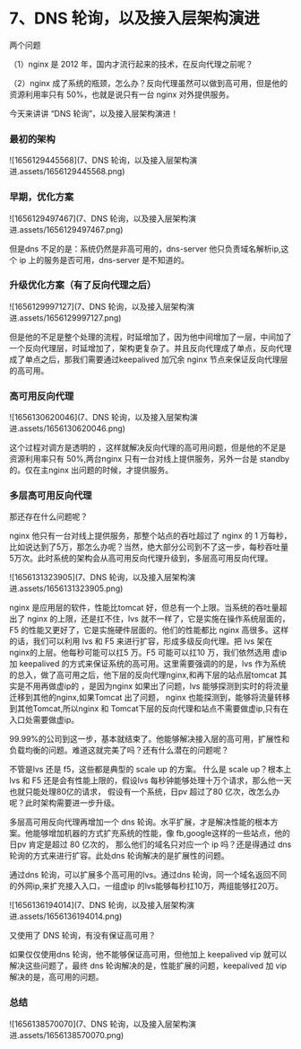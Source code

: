 # 7、DNS 轮询，以及接入层架构演进



两个问题

（1）nginx 是 2012 年，国内才流行起来的技术，在反向代理之前呢？

（2）nginx 成了系统的瓶颈，怎么办？反向代理虽然可以做到高可用，但是他的资源利用率只有 50%，也就是说只有一台 nginx 对外提供服务。





今天来讲讲 “DNS  轮询”，以及接入层架构演进！

### 最初的架构

![1656129445568](7、DNS 轮询，以及接入层架构演进.assets/1656129445568.png)

### 早期，优化方案

![1656129497467](7、DNS 轮询，以及接入层架构演进.assets/1656129497467.png)



但是dns 不足的是：系统仍然是非高可用的，dns-server 他只负责域名解析ip,这个 ip  上的服务是否可用，dns-server 是不知道的。



### 升级优化方案（有了反向代理之后）

![1656129997127](7、DNS 轮询，以及接入层架构演进.assets/1656129997127.png)

但是他的不足是整个处理的流程，时延增加了，因为他中间增加了一层，中间加了一个反向代理层，时延增加了，架构更复杂了。并且反向代理成了单点，反向代理成了单点之后，那我们需要通过keepalived 加冗余 nginx 节点来保证反向代理层的高可用。

### 高可用反向代理

![1656130620046](7、DNS 轮询，以及接入层架构演进.assets/1656130620046.png)

这个过程对调方是透明的 ，这样就解决反向代理的高可用问题，但是他的不足是资源利用率只有 50%,两台nginx 只有一台对线上提供服务，另外一台是 standby 的。仅在主nginx 出问题的时候，才提供服务。



### 多层高可用反向代理

那还存在什么问题呢？

nginx  他只有一台对线上提供服务，那整个站点的吞吐超过了 nginx 的 1 万每秒，比如说达到了5万，那怎么办呢？当然，绝大部分公司到不了这一步，每秒吞吐量5万次。此时系统的架构会从高可用反向代理升级到，多层高可用反向代理。

![1656131323905](7、DNS 轮询，以及接入层架构演进.assets/1656131323905.png)

nginx 是应用层的软件，性能比tomcat 好，但总有一个上限。当系统的吞吐量超出了 nginx 的上限，还是扛不住，lvs 就不一样了，它是实施在操作系统层面的，F5 的性能又更好了，它是实施硬件层面的。他们的性能都比 nginx 高很多。这样的话，我们可以利用 lvs 和 F5 来进行扩容，形成多级反向代理。把 lvs  架在 nginx的上层。他每秒可能可以扛5 万。F5 可能可以扛10 万，我们依然选用 虚ip 加 keepalived 的方式来保证系统的高可用。这里需要强调的的是，lvs 作为系统的总入，做了高可用之后，他下层的反向代理nginx,和再下层的站点层tomcat 其实是不用再做虚ip的 ，是因为nginx 如果出了问题，lvs 能够探测到实时的将流量迁移到其他的nginx,如果Tomcat 出了问题， nginx 也能探测到，能够将流量转移到其他Tomcat,所以nginx 和 Tomcat下层的反向代理和站点不需要做虚ip,只有在入口处需要做虚ip。

99.99%的公司到这一步，基本就结束了。他能够解决接入层的高可用，扩展性和负载均衡的问题。难道这就完美了吗？还有什么潜在的问题呢？

不管是lvs 还是 f5，这些都是典型的 scale up 的方案。 什么是 scale up？根本上lvs 和 F5 还是会有性能上限的，假设lvs 每秒钟能够处理十万个请求，那么他一天也就只能处理80亿的请求， 假设有一个系统，日pv 超过了80 亿次，改怎么办呢？此时架构需要进一步升级。

多层高可用反向代理再增加一个 dns 轮询。水平扩展，才是解决性能的根本方案。他能够增加机器的方式扩充系统的性能，像 fb,google这样的一些站点，他的日pv 肯定是超过 80 亿次的， 那么他们的域名只对应一个 ip 吗？还是得通过 dns 轮询的方式来进行扩容。此处dns 轮询解决的是扩展性的问题。 

通过dns 轮询，可以扩展多个高可用的lvs。通过dns  轮询，同一个域名返回不同的外网ip,来扩充接入入口，一组虚ip 的lvs能够每秒扛10万，两组能够扛20万。

![1656136194014](7、DNS 轮询，以及接入层架构演进.assets/1656136194014.png)





又使用了 DNS 轮询，有没有保证高可用？

如果仅仅使用dns 轮询，他不能够保证高可用，但他加上 keepalived vip 就可以解决这些问题了，最终 dns 轮询解决的是，性能扩展的问题，keepalived  加 vip 解决的是，高可用的问题。



### 总结

![1656138570070](7、DNS 轮询，以及接入层架构演进.assets/1656138570070.png)